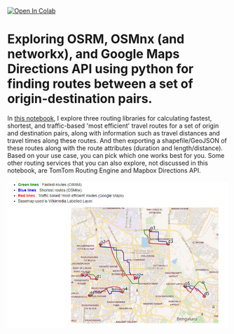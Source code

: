 [![Open In Colab](https://colab.research.google.com/assets/colab-badge.svg)](https://colab.research.google.com/github/rajesvariparasa/spatial-routing-libraries-and-services/blob/main/Routing_Libraries_Services.ipynb)

# Exploring OSRM, OSMnx (and networkx), and Google Maps Directions API using python for finding routes between a set of origin-destination pairs.

In [this notebook](https://github.com/rajesvariparasa/spatial-routing-libraries-and-services/blob/main/Routing_Libraries_Services.ipynb), I explore three routing libraries for calculating fastest, shortest, and traffic-based 'most efficient' travel routes for a set of origin and destination pairs, along with information such as travel distances and travel times along these routes. And then exporting a shapefile/GeoJSON of these routes along with the route attributes (duration and length/distance). Based on your use case, you can pick which one works best for you. Some other routing services that you can also explore, not discussed in this notebook, are TomTom Routing Engine and Mapbox Directions API. 

<img src = https://github.com/rajesvariparasa/spatial-routing-libraries-and-services/blob/main/routes1.PNG>
